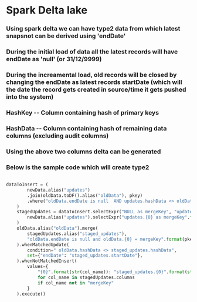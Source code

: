 # Spark Delta lake

### Using spark delta we can have type2 data from which latest snapsnot can be derived using 'endDate'

### During the initial load of data all the latest records will have endDate as 'null' (or 31/12/9999)

### During the increamental load, old records will be closed by changing the endDate as latest records startDate (which will the date the record gets created in source/time it gets pushed into the system)

### HashKey -- Column containing hash of primary keys
### HashData -- Column containing hash of remaining data columns (excluding audit columns)

### Using the above two columns delta can be generated

### Below is the sample code which will create type2

```python

dataToInsert = (
        newData.alias("updates")
        .join(oldData.toDF().alias("oldData"), pkey)
        .where("oldData.endDate is null  AND updates.hashData <> oldData.hashData")
    )
    stagedUpdates = dataToInsert.selectExpr("NULL as mergeKey", "updates.*").union(
        newData.alias("updates").selectExpr("updates.{0} as mergeKey".format(pkey), "*")
    )
    oldData.alias("oldData").merge(
        stagedUpdates.alias("staged_updates"),
        "oldData.endDate is null and oldData.{0} = mergeKey".format(pkey),
    ).whenMatchedUpdate(
        condition=" oldData.hashData <> staged_updates.hashData",
        set={"endDate": "staged_updates.startDate"},
    ).whenNotMatchedInsert(
        values={
            "{0}".format(str(col_name)): "staged_updates.{0}".format(str(col_name))
            for col_name in stagedUpdates.columns
            if col_name not in "mergeKey"
        }
    ).execute()

```

